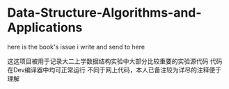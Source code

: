 # Data-Structure-Algorithms-and-Applications
here is the book's issue i write and send to here

这这项目被用于记录大二上学数据结构实验中大部分比较重要的实验源代码
代码在Dev编译器中均可正常运行
不同于网上代码，本人已备注较为详尽的注释便于理解
